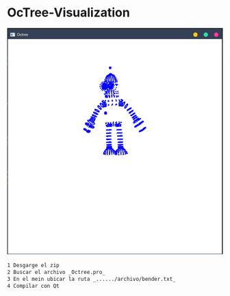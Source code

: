 #  OcTree-Visualization

![img](https://github.com/yerson001/Octree-Visualization/blob/master/Img.PNG)
~~~
1 Desgarge el zip
2 Buscar el archivo _Octree.pro_
3 En el mein ubicar la ruta _....../archivo/bender.txt_
4 Compilar con Qt
~~~

